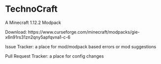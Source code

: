 <h1>TechnoCraft</h1>
<p1>A Minecraft 1.12.2 Modpack </p>
<p1>Download: https://www.curseforge.com/minecraft/modpacks/gie-x6n91rs31zn2qny5apfqvna1-c-6</p>
<p1>Issue Tracker: a place for mod/modpack based errors or mod suggestions</p>
<p1>Pull Request Tracker: a place for config changes</p>
